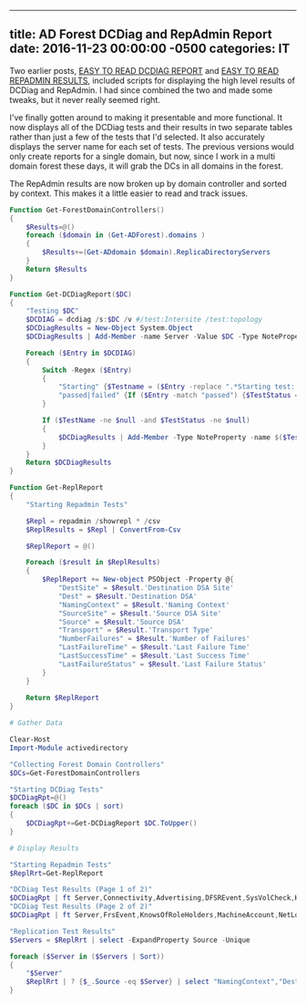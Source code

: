 ﻿---

title:  AD Forest DCDiag and RepAdmin Report
date:   2016-11-23 00:00:00 -0500
categories: IT
---

Two earlier posts, [EASY TO READ DCDIAG REPORT](http://www.joseph-streeter.com/?p=1237) and [EASY TO READ REPADMIN RESULTS](http://www.joseph-streeter.com/?p=1234), included scripts for displaying the high level results of DCDiag and RepAdmin. I had since combined the two and made some tweaks, but it never really seemed right.

I've finally gotten around to making it presentable and more functional. It now displays all of the DCDiag tests and their results in two separate tables rather than just a few of the tests that I'd selected. It also accurately displays the server name for each set of tests. The previous versions would only create reports for a single domain, but now, since I work in a multi domain forest these days, it will grab the DCs in all domains in the forest.

The RepAdmin results are now broken up by domain controller and sorted by context. This makes it a little easier to read and track issues.

```powershell
Function Get-ForestDomainControllers()
{
    $Results=@()
    foreach ($domain in (Get-ADForest).domains )
    {
        $Results+=(Get-ADdomain $domain).ReplicaDirectoryServers
    }
    Return $Results
}

Function Get-DCDiagReport($DC)
{
    "Testing $DC"
    $DCDIAG = dcdiag /s:$DC /v #/test:Intersite /test:topology
    $DCDiagResults = New-Object System.Object
    $DCDiagResults | Add-Member -name Server -Value $DC -Type NoteProperty -Force

    Foreach ($Entry in $DCDIAG)
    {
        Switch -Regex ($Entry)
        {
            "Starting" {$Testname = ($Entry -replace ".*Starting test: ").Trim()}
            "passed|failed" {If ($Entry -match "passed") {$TestStatus = "Passed"} Else {$TestStatus = "failed"}}
        }

        If ($TestName -ne $null -and $TestStatus -ne $null)
        {
            $DCDiagResults | Add-Member -Type NoteProperty -name $($TestName.Trim()) -Value $TestStatus -Force
        }
    }
    Return $DCDiagResults
}

Function Get-ReplReport
{
    "Starting Repadmin Tests"

    $Repl = repadmin /showrepl * /csv
    $ReplResults = $Repl | ConvertFrom-Csv

    $ReplReport = @()

    Foreach ($result in $ReplResults)
    {
        $ReplReport += New-object PSObject -Property @{
            "DestSite" = $Result.'Destination DSA Site'
            "Dest" = $Result.'Destination DSA'
            "NamingContext" = $Result.'Naming Context'
            "SourceSite" = $Result.'Source DSA Site'
            "Source" = $Result.'Source DSA'
            "Transport" = $Result.'Transport Type'
            "NumberFailures" = $Result.'Number of Failures'
            "LastFailureTime" = $Result.'Last Failure Time'
            "LastSuccessTime" = $Result.'Last Success Time'
            "LastFailureStatus" = $Result.'Last Failure Status'
        }
    }
    
    Return $ReplReport
}

# Gather Data

Clear-Host
Import-Module activedirectory

"Collecting Forest Domain Controllers"
$DCs=Get-ForestDomainControllers

"Starting DCDiag Tests"
$DCDiagRpt=@()
foreach ($DC in $DCs | sort)
{
    $DCDiagRpt+=Get-DCDiagReport $DC.ToUpper()
}

# Display Results

"Starting Repadmin Tests"
$ReplRrt=Get-ReplReport

"DCDiag Test Results (Page 1 of 2)"
$DCDiagRpt | ft Server,Connectivity,Advertising,DFSREvent,SysVolCheck,KccEvent,NCSecDesc,Replications,RidManager,Services,Intersite,LocatorCheck -AutoSize
"DCDiag Test Results (Page 2 of 2)"
$DCDiagRpt | ft Server,FrsEvent,KnowsOfRoleHolders,MachineAccount,NetLogons,ObjectsReplicated,SystemLog,VerifyReferences,CheckSDRefDom,CrossRefValidation -AutoSize

"Replication Test Results"
$Servers = $ReplRrt | select -ExpandProperty Source -Unique

foreach ($Server in ($Servers | Sort))
{
    "$Server"
    $ReplRrt | ? {$_.Source -eq $Server} | select "NamingContext","Dest","SourceSite","DestSite","NumberFailures","LastFailureTime","LastFailureStatus","LastSuccessTime","Transport" | sort NamingContext,Dest | ft -AutoSize
}
```
